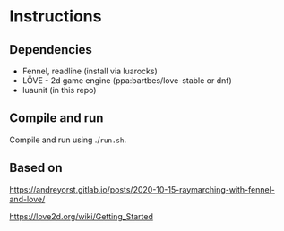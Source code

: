 # Instructions

## Dependencies

- Fennel, readline (install via luarocks)
- LÖVE - 2d game engine (ppa:bartbes/love-stable or dnf)
- luaunit (in this repo)

## Compile and run

Compile and run using ./`run.sh`.

## Based on

<https://andreyorst.gitlab.io/posts/2020-10-15-raymarching-with-fennel-and-love/>

<https://love2d.org/wiki/Getting_Started>
